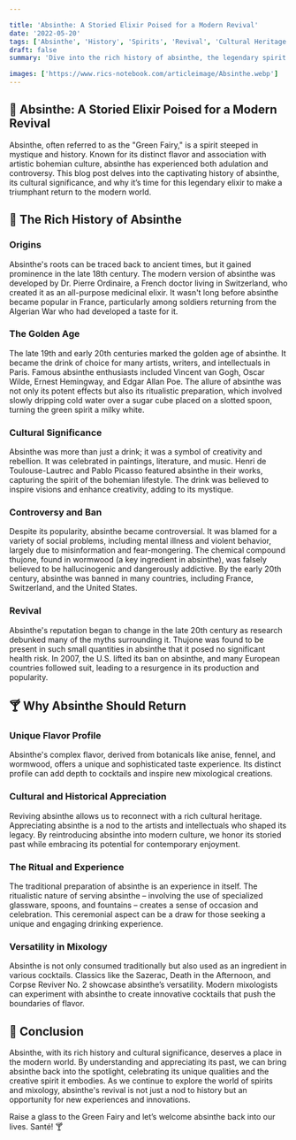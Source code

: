 ```yaml
---

title: 'Absinthe: A Storied Elixir Poised for a Modern Revival'
date: '2022-05-20'
tags: ['Absinthe', 'History', 'Spirits', 'Revival', 'Cultural Heritage']
draft: false
summary: 'Dive into the rich history of absinthe, the legendary spirit that has captivated artists and writers for centuries. Discover why it’s time for absinthe to make a comeback in modern mixology and cultural appreciation. 🍸'

images: ['https://www.rics-notebook.com/articleimage/Absinthe.webp']
---
```


## 🌟 Absinthe: A Storied Elixir Poised for a Modern Revival

Absinthe, often referred to as the "Green Fairy," is a spirit steeped in mystique and history. Known for its distinct flavor and association with artistic bohemian culture, absinthe has experienced both adulation and controversy. This blog post delves into the captivating history of absinthe, its cultural significance, and why it’s time for this legendary elixir to make a triumphant return to the modern world.

## 📜 The Rich History of Absinthe

### Origins

Absinthe's roots can be traced back to ancient times, but it gained prominence in the late 18th century. The modern version of absinthe was developed by Dr. Pierre Ordinaire, a French doctor living in Switzerland, who created it as an all-purpose medicinal elixir. It wasn't long before absinthe became popular in France, particularly among soldiers returning from the Algerian War who had developed a taste for it.

### The Golden Age

The late 19th and early 20th centuries marked the golden age of absinthe. It became the drink of choice for many artists, writers, and intellectuals in Paris. Famous absinthe enthusiasts included Vincent van Gogh, Oscar Wilde, Ernest Hemingway, and Edgar Allan Poe. The allure of absinthe was not only its potent effects but also its ritualistic preparation, which involved slowly dripping cold water over a sugar cube placed on a slotted spoon, turning the green spirit a milky white.

### Cultural Significance

Absinthe was more than just a drink; it was a symbol of creativity and rebellion. It was celebrated in paintings, literature, and music. Henri de Toulouse-Lautrec and Pablo Picasso featured absinthe in their works, capturing the spirit of the bohemian lifestyle. The drink was believed to inspire visions and enhance creativity, adding to its mystique.

### Controversy and Ban

Despite its popularity, absinthe became controversial. It was blamed for a variety of social problems, including mental illness and violent behavior, largely due to misinformation and fear-mongering. The chemical compound thujone, found in wormwood (a key ingredient in absinthe), was falsely believed to be hallucinogenic and dangerously addictive. By the early 20th century, absinthe was banned in many countries, including France, Switzerland, and the United States.

### Revival

Absinthe's reputation began to change in the late 20th century as research debunked many of the myths surrounding it. Thujone was found to be present in such small quantities in absinthe that it posed no significant health risk. In 2007, the U.S. lifted its ban on absinthe, and many European countries followed suit, leading to a resurgence in its production and popularity.

## 🍸 Why Absinthe Should Return

### Unique Flavor Profile

Absinthe's complex flavor, derived from botanicals like anise, fennel, and wormwood, offers a unique and sophisticated taste experience. Its distinct profile can add depth to cocktails and inspire new mixological creations.

### Cultural and Historical Appreciation

Reviving absinthe allows us to reconnect with a rich cultural heritage. Appreciating absinthe is a nod to the artists and intellectuals who shaped its legacy. By reintroducing absinthe into modern culture, we honor its storied past while embracing its potential for contemporary enjoyment.

### The Ritual and Experience

The traditional preparation of absinthe is an experience in itself. The ritualistic nature of serving absinthe – involving the use of specialized glassware, spoons, and fountains – creates a sense of occasion and celebration. This ceremonial aspect can be a draw for those seeking a unique and engaging drinking experience.

### Versatility in Mixology

Absinthe is not only consumed traditionally but also used as an ingredient in various cocktails. Classics like the Sazerac, Death in the Afternoon, and Corpse Reviver No. 2 showcase absinthe’s versatility. Modern mixologists can experiment with absinthe to create innovative cocktails that push the boundaries of flavor.

## 🌠 Conclusion

Absinthe, with its rich history and cultural significance, deserves a place in the modern world. By understanding and appreciating its past, we can bring absinthe back into the spotlight, celebrating its unique qualities and the creative spirit it embodies. As we continue to explore the world of spirits and mixology, absinthe's revival is not just a nod to history but an opportunity for new experiences and innovations.

Raise a glass to the Green Fairy and let’s welcome absinthe back into our lives. Santé! 🍸
